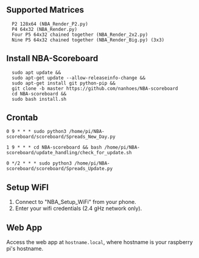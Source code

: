 ## Supported Matrices
      P2 128x64 (NBA_Render_P2.py)
      P4 64x32 (NBA_Render.py)
      Four P5 64x32 chained together (NBA_Render_2x2.py)
      Nine P5 64x32 chained together (NBA_Render_Big.py) (3x3)
      
## Install NBA-Scoreboard
      sudo apt update &&
      sudo apt-get update --allow-releaseinfo-change &&
      sudo apt-get install git python-pip &&
      git clone -b master https://github.com/nanhoes/NBA-scoreboard
      cd NBA-scoreboard && 
      sudo bash install.sh

## Crontab

    0 9 * * * sudo python3 /home/pi/NBA-scoreboard/scoreboard/Spreads_New_Day.py

    1 9 * * * cd NBA-scoreboard && bash /home/pi/NBA-scoreboard/update_handling/check_for_update.sh

    0 */2 * * * sudo python3 /home/pi/NBA-scoreboard/scoreboard/Spreads_Update.py
        
## Setup WiFI
1. Connect to "NBA_Setup_WiFi" from your phone.
2. Enter your wifi credentials (2.4 gHz network only).
    
## Web App
Access the web app at `hostname.local`, where hostname is your raspberry pi's hostname.
